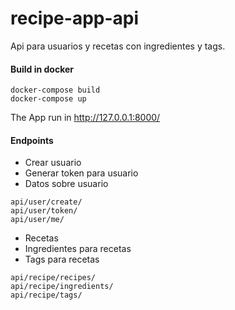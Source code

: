 # recipe-app-api
Api para usuarios y recetas con ingredientes y tags. 

#### Build in docker
```
docker-compose build
docker-compose up
```

The App run in http://127.0.0.1:8000/

#### Endpoints
- Crear usuario
- Generar token para usuario
- Datos sobre usuario

```
api/user/create/ 
api/user/token/
api/user/me/
```

- Recetas
- Ingredientes para recetas
- Tags para recetas

```
api/recipe/recipes/
api/recipe/ingredients/
api/recipe/tags/
```